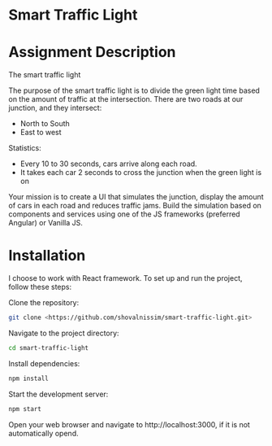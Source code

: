 # Smart Traffic Light

# Assignment Description
The smart traffic light

The purpose of the smart traffic light is to divide the green light time based on the amount of traffic at
the intersection.
There are two roads at our junction, and they intersect:

* North to South
* East to west

Statistics:
* Every 10 to 30 seconds, cars arrive along each road.
* It takes each car 2 seconds to cross the junction when the green light is on

Your mission is to create a UI that simulates the junction, display the amount of cars in each road and
reduces traffic jams. Build the simulation based on components and services using one of the JS
frameworks (preferred Angular) or Vanilla JS.

# Installation

I choose to work with React framework.
To set up and run the project, follow these steps:

Clone the repository:

```bash
git clone <https://github.com/shovalnissim/smart-traffic-light.git>
```

Navigate to the project directory:

```bash
cd smart-traffic-light
```

Install dependencies:

```bash
npm install
```

Start the development server:

```bash
npm start
```

Open your web browser and navigate to http://localhost:3000, if it is not automatically opend.